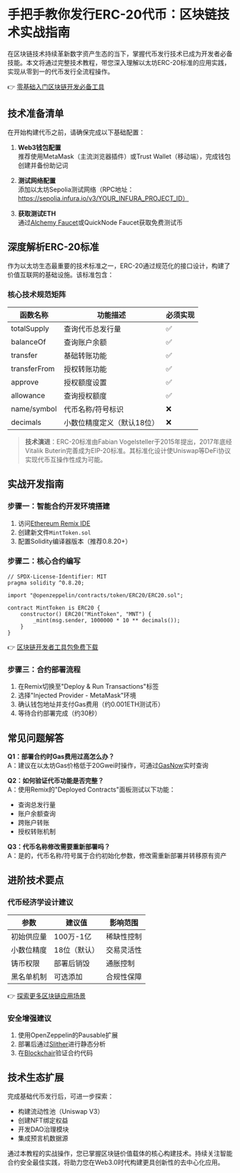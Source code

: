 # 手把手教你发行ERC-20代币：区块链技术实战指南

在区块链技术持续革新数字资产生态的当下，掌握代币发行技术已成为开发者必备技能。本文将通过完整技术教程，带您深入理解以太坊ERC-20标准的应用实践，实现从零到一的代币发行全流程操作。

👉 [零基础入门区块链开发必备工具](https://bit.ly/okx_welcome)

## 技术准备清单

在开始构建代币之前，请确保完成以下基础配置：

1. **Web3钱包配置**  
   推荐使用MetaMask（主流浏览器插件）或Trust Wallet（移动端），完成钱包创建并备份助记词

2. **测试网络配置**  
   添加以太坊Sepolia测试网络（RPC地址：https://sepolia.infura.io/v3/YOUR_INFURA_PROJECT_ID）

3. **获取测试ETH**  
   通过[Alchemy Faucet](https://www.alchemy.com/faucet/ethereum-sepolia)或QuickNode Faucet获取免费测试币

## 深度解析ERC-20标准

作为以太坊生态最重要的技术标准之一，ERC-20通过规范化的接口设计，构建了价值互联网的基础设施。该标准包含：

### 核心技术规范矩阵

| 函数名称        | 功能描述                     | 必须实现 |
|-----------------|------------------------------|----------|
| totalSupply     | 查询代币总发行量               | ✅       |
| balanceOf       | 查询账户余额                   | ✅       |
| transfer        | 基础转账功能                   | ✅       |
| transferFrom    | 授权转账功能                   | ✅       |
| approve         | 授权额度设置                   | ✅       |
| allowance       | 查询授权额度                   | ✅       |
| name/symbol     | 代币名称/符号标识              | ❌       |
| decimals        | 小数位精度定义（默认18位）     | ❌       |

> **技术演进**：ERC-20标准由Fabian Vogelsteller于2015年提出，2017年底经Vitalik Buterin完善成为EIP-20标准。其标准化设计使Uniswap等DeFi协议实现代币互操作性成为可能。

## 实战开发指南

### 步骤一：智能合约开发环境搭建
1. 访问[Ethereum Remix IDE](https://remix.ethereum.org/)
2. 创建新文件`MintToken.sol`
3. 配置Solidity编译器版本（推荐0.8.20+）

### 步骤二：核心合约编写
```solidity
// SPDX-License-Identifier: MIT
pragma solidity ^0.8.20;

import "@openzeppelin/contracts/token/ERC20/ERC20.sol";

contract MintToken is ERC20 {
    constructor() ERC20("MintToken", "MNT") {
        _mint(msg.sender, 1000000 * 10 ** decimals());
    }
}
```

👉 [区块链开发者工具包免费下载](https://bit.ly/okx_welcome)

### 步骤三：合约部署流程
1. 在Remix切换至"Deploy & Run Transactions"标签
2. 选择"Injected Provider - MetaMask"环境
3. 确认钱包地址并支付Gas费用（约0.001ETH测试币）
4. 等待合约部署完成（约30秒）

## 常见问题解答

**Q1：部署合约时Gas费用过高怎么办？**  
A：建议在以太坊Gas价格低于20Gwei时操作，可通过[GasNow](https://www.gasnow.org/)实时查询

**Q2：如何验证代币功能是否完整？**  
A：使用Remix的"Deployed Contracts"面板测试以下功能：
- 查询总发行量
- 账户余额查询
- 跨账户转账
- 授权转账机制

**Q3：代币名称修改需要重新部署吗？**  
A：是的，代币名称/符号属于合约初始化参数，修改需重新部署并转移原有资产

## 进阶技术要点

### 代币经济学设计建议
| 参数            | 建议值            | 影响范围         |
|-----------------|-------------------|------------------|
| 初始供应量      | 100万-1亿         | 稀缺性控制       |
| 小数位精度      | 18位（默认）      | 交易灵活性       |
| 铸币权限        | 部署后销毁        | 通胀控制         |
| 黑名单机制      | 可选添加          | 合规性保障       |

👉 [探索更多区块链应用场景](https://bit.ly/okx_welcome)

### 安全增强建议
1. 使用OpenZeppelin的Pausable扩展
2. 部署后通过[Slither](https://github.com/crytic/slither)进行静态分析
3. 在[Blockchair](https://blockchair.com/)验证合约代码

## 技术生态扩展

完成基础代币发行后，可进一步探索：
- 构建流动性池（Uniswap V3）
- 创建NFT绑定权益
- 开发DAO治理模块
- 集成预言机数据源

通过本教程的实战操作，您已掌握区块链价值载体的核心构建技术。持续关注智能合约安全最佳实践，将助力您在Web3.0时代构建更具创新性的去中心化应用。
